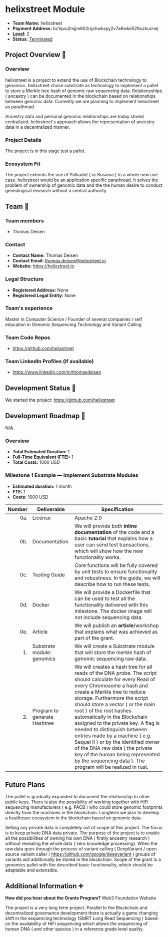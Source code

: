 # helixstreet Module

- **Team Name:** helixstreet
- **Payment Address:** bc1qvu2mjjm602rqshwkspy2v7a6wke529uzkucnej
- **[Level](https://github.com/w3f/Grants-Program/tree/master#level_slider-levels):** 2
- **Status:** [Terminated](https://github.com/w3f/Grants-Program/pull/820#issuecomment-1442461748)

## Project Overview :page_facing_up:


### Overview

helixstreet is a project to extend the use of Blockchain technology to genomics. helixstreet chose substrate as technology to implement a pallet to store a Merkle tree hash of genomic raw sequencing data. Relationsships ( ancestry ) can be documented in the blockchain based on relationships between genomic data. Currently we are planning to implement helixstreet as parathread.

Ancestry data and personal genomic relationships are today stored centralized. helixstreet's approach allows the representation of ancestry data in a decentralized manner.


### Project Details

The project is in this stage just a pallet.

### Ecosystem Fit

The project extends the use of Polkadot ( or Kusama ) to a whole new use case. helixstreet would be an application specific parathread. It solves the problem of ownership of genomic data and the the human desire to conduct genealogical research without a central authority.

## Team :busts_in_silhouette:

### Team members

- Thomas Deisen

### Contact

- **Contact Name:** Thomas Deisen
- **Contact Email:** thomas.deisen@helixstreet.io
- **Website:** https://helixstreet.io

### Legal Structure

- **Registered Address:** None
- **Registered Legal Entity:** None

### Team's experience

Master in Computer Science / Founder of several companies / self education in Genomic Sequencing Technology and Variant Calling

### Team Code Repos

- https://github.com/helixstreet


### Team LinkedIn Profiles (if available)

- https://www.linkedin.com/in/thomasdeisen


## Development Status :open_book:

We started the project: https://github.com/helixstreet

## Development Roadmap :nut_and_bolt:

N/A

### Overview

- **Total Estimated Duration:** 1
- **Full-Time Equivalent (FTE):**  1
- **Total Costs:** 1000 USD

### Milestone 1 Example — Implement Substrate Modules

- **Estimated duration:** 1 month
- **FTE:**  1
- **Costs:** 1000 USD

| Number | Deliverable | Specification |
| -----: | ----------- | ------------- |
| 0a. | License | Apache 2.0  |
| 0b. | Documentation | We will provide both **inline documentation** of the code and a basic **tutorial** that explains how a user can send test transactions, which will show how the new functionality works. |
| 0c. | Testing Guide | Core functions will be fully covered by unit tests to ensure functionality and robustness. In the guide, we will describe how to run these tests. |
| 0d. | Docker | We will provide a Dockerfile that can be used to test all the functionality delivered with this milestone. The docker image will not include sequencing data. |
| 0e. | Article | We will publish an **article**/workshop that explains what was achieved as part of the grant. |
| 1. | Substrate module: genomics | We will create a Substrate module that will store the merkle hash of genomic sequencing raw data. | 
| 2. | Program to generate Hashtree | We will creates a hash tree for all reads of the DNA probe. The script should calculate for every Read of every Chromosome a hash and create a Merkle tree to reduce storage. Furthermore the script should store a vector ( or the main root ) of the root hashes automatically in the Blockchain assigned to the private key. A flag is needed to distinguish between entries made by a machine ( e.g. Sequel II ) or by the identified owner of the DNA raw data ( the private key of the human being represented by the sequencing data ). The program will be realized in rust. | 




## Future Plans

The pallet is gradually expanded to document the relationship to other public keys. There is also the possibility of working together with HiFi sequencing manufacturers ( e.g. PACB ) who could store genomic footprints directly from the machines in the blockchain. Longterm we plan to develop a healthcare ecosystem in the blockchain based on genomic data.

Selling any private data is completely out of scope of this project. The focus is to keep private DNA data private. The purpose of the project is to enable all the possibilities of owning his own DNA ( firstly ancestry research ) without revealing the whole data ( zero knowledge processing). When the raw data goes through the process of variant calling ( DeepVariant / open source variant caller / https://github.com/google/deepvariant  ) groups of variants will additionally be stored in the blockchain. Scope of the grant is a genomics pallet with the described basic functionality, which should be adaptable and extensible.





## Additional Information :heavy_plus_sign:

**How did you hear about the Grants Program?** Web3 Foundation Website

The project is a very long term project. Parallel to the Blockchain and decentralized governance development there is actually a game changing shift in the sequencing technology (SMRT Long Read Sequencing ) based on the availability of HiFi sequencing which allows the sequencing of human DNA ( and other species ) in a reference grade level quality.
